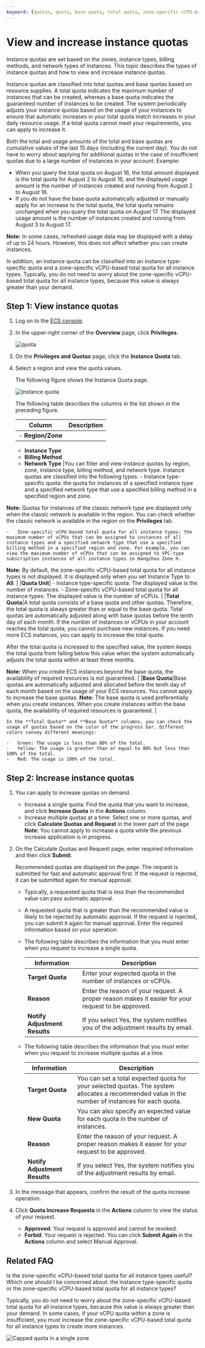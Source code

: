 ```yaml
---
keyword: [quotas, quota, base quota, total quota, zone-specific vCPU-based total quota for all instance types, insufficient quota]
---
```


# View and increase instance quotas

Instance quotas are set based on the zones, instance types, billing methods, and network types of instances. This topic describes the types of instance quotas and how to view and increase instance quotas.

Instance quotas are classified into total quotas and base quotas based on resource supplies. A total quota indicates the maximum number of instances that can be created, whereas a base quota indicates the guaranteed number of instances to be created. The system periodically adjusts your instance quotas based on the usage of your instances to ensure that automatic increases in your total quota match increases in your daily resource usage. If a total quota cannot meet your requirements, you can apply to increase it.

Both the total and usage amounts of the total and base quotas are cumulative values of the last 15 days \(including the current day\). You do not have to worry about applying for additional quotas in the case of insufficient quotas due to a large number of instances in your account. Example:

-   When you query the total quota on August 16, the total amount displayed is the total quota for August 2 to August 16, and the displayed usage amount is the number of instances created and running from August 2 to August 16.
-   If you do not have the base quota automatically adjusted or manually apply for an increase to the total quota, the total quota remains unchanged when you query the total quota on August 17. The displayed usage amount is the number of instances created and running from August 3 to August 17.

**Note:** In some cases, refreshed usage data may be displayed with a delay of up to 24 hours. However, this does not affect whether you can create instances.

In addition, an instance quota can be classified into an instance type-specific quota and a zone-specific vCPU-based total quota for all instance types. Typically, you do not need to worry about the zone-specific vCPU-based total quota for all instance types, because this value is always greater than your demand.

## Step 1: View instance quotas

1.  Log on to the [ECS console](https://ecs.console.aliyun.com).

2.  In the upper-right corner of the **Overview** page, click **Privileges**.

    ![quota](https://static-aliyun-doc.oss-accelerate.aliyuncs.com/assets/img/en-US/1454237061/p166801.png)

3.  On the **Privileges and Quotas** page, click the **Instance Quota** tab.

4.  Select a region and view the quota values.

    The following figure shows the Instance Quota page.

    ![Instance quota](https://static-aliyun-doc.oss-accelerate.aliyuncs.com/assets/img/en-US/1454237061/p166807.png)

    The following table describes the columns in the list shown in the preceding figure.

    |Column|Description|
    |------|-----------|
    |    -   **Region/Zone**
    -   **Instance Type**
    -   **Billing Method**
    -   **Network Type**
|You can filter and view instance quotas by region, zone, instance type, billing method, and network type. Instance quotas are classified into the following types:    -   Instance type-specific quota: the quota for instances of a specified instance type and a specified network type that use a specified billing method in a specified region and zone.

**Note:** Quotas for instances of the classic network type are displayed only when the classic network is available in the region. You can check whether the classic network is available in the region on the **Privileges** tab.

    -   Zone-specific vCPU-based total quota for all instance types: the maximum number of vCPUs that can be assigned to instances of all instance types and a specified network type that use a specified billing method in a specified region and zone. For example, you can view the maximum number of vCPUs that can be assigned to VPC-type subscription instances of all instance types in Hangzhou Zone H.

**Note:** By default, the zone-specific vCPU-based total quota for all instance types is not displayed. It is displayed only when you set Instance Type to **All**. |
    |**Quota Unit**|    -   Instance type-specific quota: The displayed value is the number of instances.
    -   Zone-specific vCPU-based total quota for all instance types: The displayed value is the number of vCPUs. |
    |**Total Quota**|A total quota consists of a base quota and other quotas. Therefore, the total quota is always greater than or equal to the base quota. Total quotas are automatically adjusted along with base quotas before the tenth day of each month. If the number of instances or vCPUs in your account reaches the total quota, you cannot purchase new instances. If you need more ECS instances, you can apply to increase the total quota.

After the total quota is increased to the specified value, the system keeps the total quota from falling below this value when the system automatically adjusts the total quota within at least three months.

**Note:** When you create ECS instances beyond the base quota, the availability of required resources is not guaranteed. |
    |**Base Quota**|Base quotas are automatically adjusted and allocated before the tenth day of each month based on the usage of your ECS resources. You cannot apply to increase the base quotas. **Note:** The base quota is used preferentially when you create instances. When you create instances within the base quota, the availability of required resources is guaranteed. |

    In the **Total Quota** and **Base Quota** columns, you can check the usage of quotas based on the color of the progress bar. Different colors convey different meanings:

    -   Green: The usage is less than 80% of the total.
    -   Yellow: The usage is greater than or equal to 80% but less than 100% of the total.
    -   Red: The usage is 100% of the total.

## Step 2: Increase instance quotas

1.  You can apply to increase quotas on demand.

    -   Increase a single quota: Find the quota that you want to increase, and click **Increase Quota** in the **Actions** column.
    -   Increase multiple quotas at a time: Select one or more quotas, and click **Calculate Quotas and Request** in the lower part of the page
    **Note:** You cannot apply to increase a quota while the previous increase application is in progress.

2.  On the Calculate Quotas and Request page, enter required information and then click **Submit**.

    Recommended quotas are displayed on the page. The request is submitted for fast and automatic approval first. If the request is rejected, it can be submitted again for manual approval.

    -   Typically, a requested quota that is less than the recommended value can pass automatic approval.
    -   A requested quota that is greater than the recommended value is likely to be rejected by automatic approval. If the request is rejected, you can submit it again for manual approval.
    Enter the required information based on your operation:

    -   The following table describes the information that you must enter when you request to increase a single quota.

        |Information|Description|
        |-----------|-----------|
        |**Target Quota**|Enter your expected quota in the number of instances or vCPUs.|
        |**Reason**|Enter the reason of your request. A proper reason makes it easier for your request to be approved.|
        |**Notify Adjustment Results**|If you select Yes, the system notifies you of the adjustment results by email.|

    -   The following table describes the information that you must enter when you request to increase multiple quotas at a time.

        |Information|Description|
        |-----------|-----------|
        |**Target Quota**|You can set a total expected quota for your selected quotas. The system allocates a recommended value in the number of instances for each quota.|
        |**New Quota**|You can also specify an expected value for each quota in the number of instances.|
        |**Reason**|Enter the reason of your request. A proper reason makes it easier for your request to be approved.|
        |**Notify Adjustment Results**|If you select Yes, the system notifies you of the adjustment results by email.|

3.  In the message that appears, confirm the result of the quota increase operation.

4.  Click **Quota Increase Requests** in the **Actions** column to view the status of your request.

    -   **Approved**: Your request is approved and cannot be revoked.
    -   **Forbid**: Your request is rejected. You can click **Submit Again** in the **Actions** column and select Manual Approval.

## Related FAQ

Is the zone-specific vCPU-based total quota for all instance types useful? Which one should I be concerned about: the instance type-specific quota or the zone-specific vCPU-based total quota for all instance types?

Typically, you do not need to worry about the zone-specific vCPU-based total quota for all instance types, because this value is always greater than your demand. In some cases, if your vCPU quota within a zone is insufficient, you must increase the zone-specific vCPU-based total quota for all instance types to create more instances.

![Capped quota in a single zone](https://static-aliyun-doc.oss-accelerate.aliyuncs.com/assets/img/en-US/0210965061/p95306.png)

